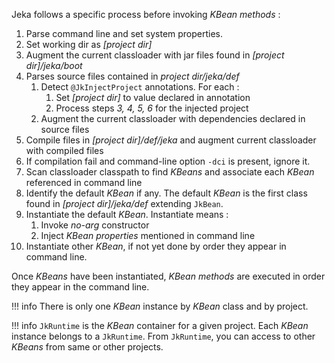 Jeka follows a specific process before invoking _KBean methods_ :

1. Parse command line and set system properties.
2. Set working dir as _[project dir]_
3. Augment the current classloader with jar files found in _[project dir]/jeka/boot_
4. Parses source files contained in _project dir/jeka/def_
      1. Detect `@JkInjectProject` annotations. For each : 
         1. Set _[project dir]_ to value declared in annotation
         2. Process steps _3, 4, 5, 6_ for the injected project
      2. Augment the current classloader with dependencies declared in source files
5. Compile files in _[project dir]/def/jeka_ and augment current classloader with compiled files
6. If compilation fail and command-line option `-dci` is present, ignore it.
7. Scan classloader classpath to find _KBeans_ and associate each _KBean_ referenced in
   command line
8. Identify the default _KBean_ if any. The default _KBean_ is the first class found 
   in _[project dir]/jeka/def_ extending `JkBean`.
9. Instantiate the default _KBean_. Instantiate means :
      1. Invoke _no-arg_ constructor
      2. Inject _KBean properties_ mentioned in command line
10. Instantiate other _KBean_, if not yet done by order they appear in command line.

Once _KBeans_ have been instantiated, _KBean methods_ are executed in order they appear
in the command line.

!!! info
    There is only one _KBean_ instance by _KBean_ class and by project.

!!! info
    `JkRuntime` is the _KBean_ container for a given project. Each _KBean_ instance 
     belongs to a `JkRuntime`. From `JkRuntime`, you can access to other _KBeans_ 
     from same or other projects.
